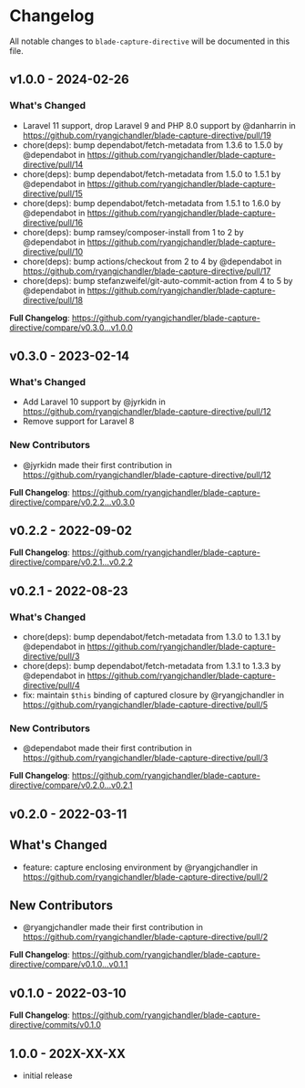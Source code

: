 # Changelog

All notable changes to `blade-capture-directive` will be documented in this file.

## v1.0.0 - 2024-02-26

### What's Changed

* Laravel 11 support, drop Laravel 9 and PHP 8.0 support by @danharrin in https://github.com/ryangjchandler/blade-capture-directive/pull/19
* chore(deps): bump dependabot/fetch-metadata from 1.3.6 to 1.5.0 by @dependabot in https://github.com/ryangjchandler/blade-capture-directive/pull/14
* chore(deps): bump dependabot/fetch-metadata from 1.5.0 to 1.5.1 by @dependabot in https://github.com/ryangjchandler/blade-capture-directive/pull/15
* chore(deps): bump dependabot/fetch-metadata from 1.5.1 to 1.6.0 by @dependabot in https://github.com/ryangjchandler/blade-capture-directive/pull/16
* chore(deps): bump ramsey/composer-install from 1 to 2 by @dependabot in https://github.com/ryangjchandler/blade-capture-directive/pull/10
* chore(deps): bump actions/checkout from 2 to 4 by @dependabot in https://github.com/ryangjchandler/blade-capture-directive/pull/17
* chore(deps): bump stefanzweifel/git-auto-commit-action from 4 to 5 by @dependabot in https://github.com/ryangjchandler/blade-capture-directive/pull/18

**Full Changelog**: https://github.com/ryangjchandler/blade-capture-directive/compare/v0.3.0...v1.0.0

## v0.3.0 - 2023-02-14

### What's Changed

- Add Laravel 10 support by @jyrkidn in https://github.com/ryangjchandler/blade-capture-directive/pull/12
- Remove support for Laravel 8

### New Contributors

- @jyrkidn made their first contribution in https://github.com/ryangjchandler/blade-capture-directive/pull/12

**Full Changelog**: https://github.com/ryangjchandler/blade-capture-directive/compare/v0.2.2...v0.3.0

## v0.2.2 - 2022-09-02

**Full Changelog**: https://github.com/ryangjchandler/blade-capture-directive/compare/v0.2.1...v0.2.2

## v0.2.1 - 2022-08-23

### What's Changed

- chore(deps): bump dependabot/fetch-metadata from 1.3.0 to 1.3.1 by @dependabot in https://github.com/ryangjchandler/blade-capture-directive/pull/3
- chore(deps): bump dependabot/fetch-metadata from 1.3.1 to 1.3.3 by @dependabot in https://github.com/ryangjchandler/blade-capture-directive/pull/4
- fix: maintain `$this` binding of captured closure by @ryangjchandler in https://github.com/ryangjchandler/blade-capture-directive/pull/5

### New Contributors

- @dependabot made their first contribution in https://github.com/ryangjchandler/blade-capture-directive/pull/3

**Full Changelog**: https://github.com/ryangjchandler/blade-capture-directive/compare/v0.2.0...v0.2.1

## v0.2.0 - 2022-03-11

## What's Changed

- feature: capture enclosing environment by @ryangjchandler in https://github.com/ryangjchandler/blade-capture-directive/pull/2

## New Contributors

- @ryangjchandler made their first contribution in https://github.com/ryangjchandler/blade-capture-directive/pull/2

**Full Changelog**: https://github.com/ryangjchandler/blade-capture-directive/compare/v0.1.0...v0.1.1

## v0.1.0 - 2022-03-10

**Full Changelog**: https://github.com/ryangjchandler/blade-capture-directive/commits/v0.1.0

## 1.0.0 - 202X-XX-XX

- initial release
